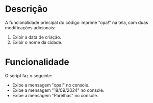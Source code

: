 # Descrição

A funcionalidade principal do código imprime "opa!" na tela, com duas modificações adicionais:

1. Exibir a data de criação.
2. Exibir o nome da cidade.


# Funcionalidade

O script faz o seguinte:
- Exibe a mensagem "opa!" no console.
- Exibe a mensagem "19/09/2024" no console.
- Exibe a mensagem "Parelhas" no console.